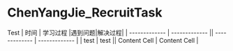# ChenYangJie_RecruitTask
Test
| 时间 | 学习过程 |遇到问题|解决过程|
| ------------- | ------------- || ------------- | ------------- |
| test  | test  || Content Cell  | Content Cell  |


